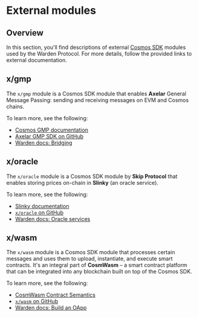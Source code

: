 ﻿---
sidebar_position: 4
---

# External modules

## Overview

In this section, you'll find descriptions of external [Cosmos SDK](https://docs.cosmos.network) modules used by the Warden Protocol. For more details, follow the provided links to external documentation.

## x/gmp

The `x/gmp` module is a Cosmos SDK module that enables **Axelar** General Message Passing: sending and receiving messages on EVM and Cosmos chains.

To learn more, see the following:

- [Cosmos GMP documentation](https://docs.axelar.dev/dev/cosmos-gmp)
- [Axelar GMP SDK on GitHub](https://github.com/axelarnetwork/axelar-gmp-sdk-solidity)
- [Warden docs: Bridging](/learn/bridging)

<!---
We should add more details here since there are things that are unique for our chain.
--->

## x/oracle

The `x/oracle` module is a Cosmos SDK module by **Skip Protocol** that enables storing prices on-chain in **Slinky** (an oracle service).

To learn more, see the following:

- [Slinky documentation](https://docs.skip.money/slinky/overview)
- [`x/oracle` on GitHub](https://github.com/skip-mev/slinky/tree/main/x/oracle)
- [Warden docs: Oracle services](/learn/oracle-services)

## x/wasm

The `x/wasm` module is a Cosmos SDK module that processes certain messages and uses them to upload, instantiate, and execute smart contracts. It's an integral part of **CosmWasm** – a smart contract platform that can be integrated into any blockchain built on top of the Cosmos SDK.

To learn more, see the following:

- [CosmWasm Contract Semantics](https://docs.cosmwasm.com/docs/smart-contracts/contract-semantics)
- [`x/wasm` on GitHub](https://github.com/CosmWasm/wasmd/blob/main/x/wasm)
- [Warden docs: Build an OApp](/build-an-oapp/introduction)
